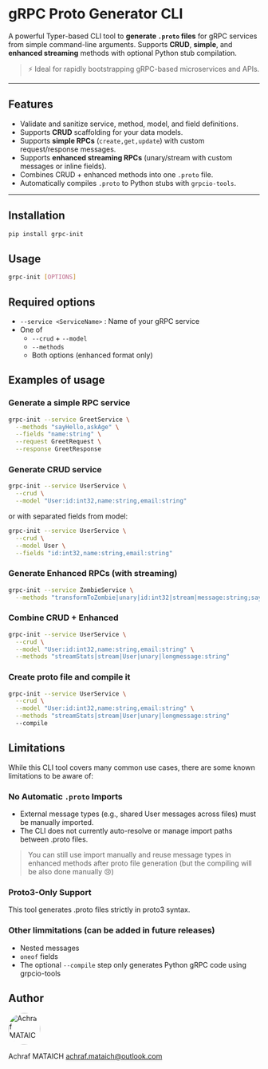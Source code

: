 # gRPC Proto Generator CLI

A powerful Typer-based CLI tool to **generate `.proto` files** for gRPC services from simple command-line arguments. Supports **CRUD**, **simple**, and **enhanced streaming** methods with optional Python stub compilation.

> ⚡ Ideal for rapidly bootstrapping gRPC-based microservices and APIs.

---

## Features

- Validate and sanitize service, method, model, and field definitions.
- Supports **CRUD** scaffolding for your data models.
- Supports **simple RPCs** (`create,get,update`) with custom request/response messages.
- Supports **enhanced streaming RPCs** (unary/stream with custom messages or inline fields).
- Combines CRUD + enhanced methods into one `.proto` file.
- Automatically compiles `.proto` to Python stubs with `grpcio-tools`.

---

## Installation

```bash
pip install grpc-init
```

## Usage

```bash
grpc-init [OPTIONS]
```

## Required options

- `--service <ServiceName>` : Name of your gRPC service
- One of
  - `--crud` + `--model`
  - `--methods`
  - Both options (enhanced format only)

## Examples of usage

### Generate a simple RPC service

```bash
grpc-init --service GreetService \
  --methods "sayHello,askAge" \
  --fields "name:string" \
  --request GreetRequest \
  --response GreetResponse
```

### Generate CRUD service

```bash
grpc-init --service UserService \
  --crud \
  --model "User:id:int32,name:string,email:string"
```

or with separated fields from model:

```bash
grpc-init --service UserService \
  --crud \
  --model User \
  --fields "id:int32,name:string,email:string"
```

### Generate Enhanced RPCs (with streaming)

```bash
grpc-init --service ZombieService \
  --methods "transformToZombie|unary|id:int32|stream|message:string;sayHello|unary|name:string|unary|message:string"
```

### Combine CRUD + Enhanced

```bash
grpc-init --service UserService \
  --crud \
  --model "User:id:int32,name:string,email:string" \
  --methods "streamStats|stream|User|unary|longmessage:string"
```

### Create proto file and compile it

```bash
grpc-init --service UserService \
  --crud \
  --model "User:id:int32,name:string,email:string" \
  --methods "streamStats|stream|User|unary|longmessage:string"
  --compile
```

## Limitations

While this CLI tool covers many common use cases, there are some known limitations to be aware of:

### No Automatic `.proto` Imports

- External message types (e.g., shared User messages across files) must be manually imported.
- The CLI does not currently auto-resolve or manage import paths between .proto files.

> You can still use import manually and reuse message types in enhanced methods after proto file generation (but the compiling will be also done manually 😢)

### Proto3-Only Support

This tool generates .proto files strictly in proto3 syntax.

### Other limmitations (can be added in future releases)

- Nested messages
- `oneof` fields
- The optional `--compile` step only generates Python gRPC code using grpcio-tools

## Author

<img src="https://avatars.githubusercontent.com/u/100163733?size=128" alt="Achraf MATAICH" width="64" height="64" style="border-radius: 50%;">

Achraf MATAICH <achraf.mataich@outlook.com>
